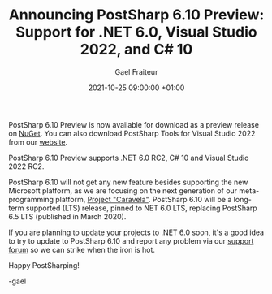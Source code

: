 ﻿---
layout: post 
comments: true
title: "Announcing PostSharp 6.10 Preview: Support for .NET 6.0, Visual Studio 2022, and C# 10"
date: 2021-10-25 09:00:00 +01:00
categories: [Announcement]
permalink: /post/postsharp-6-10-preview.html
author: "Gael Fraiteur"
image: /assets/images/blog/2021-10-25-6-10-RC-announcement/6.10.png
---

PostSharp 6.10 Preview is now available for download as a preview release on [NuGet](https://www.nuget.org/profiles/PostSharp). You can also download PostSharp Tools for Visual Studio 2022 from our [website](https://www.postsharp.net/downloads/postsharp-6.10).

PostSharp 6.10 Preview supports .NET 6.0 RC2, C# 10 and Visual Studio 2022 RC2.

PostSharp 6.10 will not get any new feature besides supporting the new Microsoft platform, as we are focusing on the next generation of our meta-programming platform, [Project "Caravela"](https://blog.postsharp.net/post/announcing-caravela-preview-2.html). PostSharp 6.10 will be a long-term supported (LTS) release, pinned to NET 6.0 LTS, replacing PostSharp 6.5 LTS (published in March 2020).

If you are planning to update your projects to .NET 6.0 soon, it's a good idea to try to update to PostSharp 6.10 and report any problem via our [support forum](https://support.postsharp.net/) so we can strike when the iron is hot.

Happy PostSharping!

-gael
